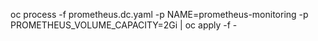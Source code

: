 oc process -f prometheus.dc.yaml -p NAME=prometheus-monitoring -p PROMETHEUS_VOLUME_CAPACITY=2Gi | oc apply -f -
